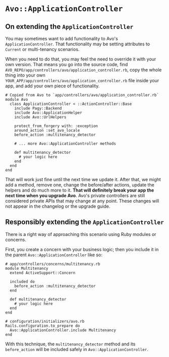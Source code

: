 # `Avo::ApplicationController`

## On extending the `ApplicationController`

You may sometimes want to add functionality to Avo's `ApplicationController`. That functionality may be setting attributes to `Current` or multi-tenancy scenarios.

When you need to do that, you may feel the need to override it with your own version. That means you go into the source code, find `AVO_REPO/app/controllers/avo/application_controller.rb`, copy the whole thing into your own `YOUR_APP/app/controllers/avo/application_controller.rb` file inside your app, and add your own piece of functionality.

```ruby{10,14-16}
# Copied from Avo to `app/controllers/avo/application_controller.rb`
module Avo
  class ApplicationController < ::ActionController::Base
    include Pagy::Backend
    include Avo::ApplicationHelper
    include Avo::UrlHelpers

    protect_from_forgery with: :exception
    around_action :set_avo_locale
    before_action :multitenancy_detector

    # ... more Avo::ApplicationController methods

    def multitenancy_detector
      # your logic here
    end
  end
end
```

That will work just fine until the next time we update it. After that, we might add a method, remove one, change the before/after actions, update the helpers and do much more to it.
**That will definitely break your app the next time when you upgrade Avo**. Avo's private controllers are still considered private APIs that may change at any point. These changes will not appear in the changelog or the upgrade guide.

## Responsibly extending the `ApplicationController`

There is a right way of approaching this scenario using Ruby modules or concerns.

First, you create a concern with your business logic; then you include it in the parent `Avo::ApplicationController` like so:

```ruby{5-7,9-11,15-18}
# app/controllers/concerns/multitenancy.rb
module Multitenancy
  extend ActiveSupport::Concern

  included do
    before_action :multitenancy_detector
  end

  def multitenancy_detector
    # your logic here
  end
end

# configuration/initializers/avo.rb
Rails.configuration.to_prepare do
  Avo::ApplicationController.include Multitenancy
end
```

With this technique, the `multitenancy_detector` method and its `before_action` will be included safely in `Avo::ApplicationController`.
